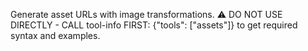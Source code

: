Generate asset URLs with image transformations. ⚠️ DO NOT USE DIRECTLY - CALL tool-info FIRST: {"tools": ["assets"]} to get required syntax and examples.